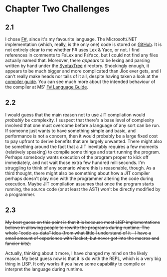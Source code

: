 # Chapter Two Challenges

## 2.1

I chose [F#](https://fsharp.org/), since it's my favourite language.  The Microsoft/.NET implementation (which, really, is the only one) code is stored on [GitHub](https://github.com/dotnet/fsharp).  It is not entirely clear to me whether F# uses Lex & Yacc, or not.  I find references in comments to FsLex and FsYacc, but I could not find any files actually named that.  Moreover, there *appears* to be lexing and parsing written by hand under the [SyntaxTree](https://github.com/dotnet/fsharp/tree/main/src/Compiler/SyntaxTree) directory.  Shockingly enough, it appears to be much bigger and more complicated than Jlox ever gets, and I can't really make heads nor tails of it all, despite having taken a look at the [compiler guide](https://fsharp.github.io/fsharp-compiler-docs/).  You can see much  more about  the intended behaviour of the compiler at MS' [F# Language Guide](https://learn.microsoft.com/en-us/dotnet/fsharp/language-reference/).

## 2.2

I would guess that the main reason not to use JIT compilation would *probably* be complexity.  I suspect that there's a base level of complexity involved that one must overcome before a language of any sort can be run.  If someone just wants to have something simple and basic, and performance is not a concern, then it would probably be a large fixed cost to pay upfront to derive benefits that are largely unwanted.  There might also be something around the fact that a JIT inevitably requires a few moments (relatively speaking) to compile some things and start running the program.  Perhaps somebody wants execution of the program proper to kick off immediately, and not wait those extra few hundred milliseconds.  I'm struggling to think of any scenario where this is reasonable, though.  As a third thought, there might also  be something about how a JIT compiler perhaps doesn't play nice with the programmer altering the code during execution.  Maybe JIT compilation assumes that once the program starts running, the source code (or at least the AST) won't be directly modified by a programmer.

## 2.3

~~My best guess on this point is that it is because most LISP implementations believe in allowing people to rewrite the programs during runtime.  The whole "code-as-data" idea (from what little I understand of it - I have a small amount of experience with Racket, but never got into the macros and fancier bits).~~

Actually, thinking about it more, I have changed my mind on the likely reason.  My best guess now is that it is do with the REPL, which is a very big thing in LISP.  It only works if you have some capability to compile or interpret the language during runtime.
